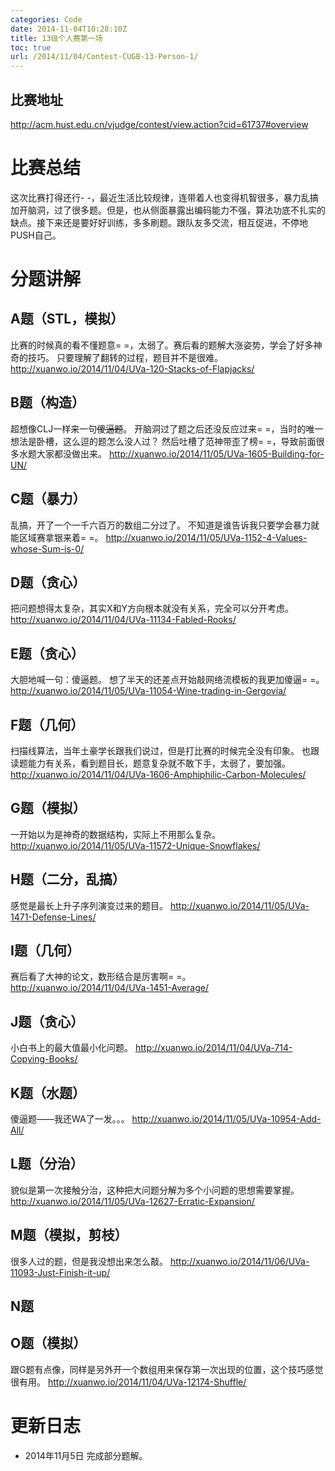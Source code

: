 ```yaml
---
categories: Code
date: 2014-11-04T10:28:10Z
title: 13级个人赛第一场
toc: true
url: /2014/11/04/Contest-CUGB-13-Person-1/
---
```


## 比赛地址
http://acm.hust.edu.cn/vjudge/contest/view.action?cid=61737#overview

# 比赛总结
这次比赛打得还行- -，最近生活比较规律，连带着人也变得机智很多，暴力乱搞加开脑洞，过了很多题。但是，也从侧面暴露出编码能力不强，算法功底不扎实的缺点。接下来还是要好好训练，多多刷题。跟队友多交流，相互促进，不停地PUSH自己。

# 分题讲解

## A题（STL，模拟）
比赛的时候真的看不懂题意= =，太弱了。赛后看的题解大涨姿势，学会了好多神奇的技巧。
只要理解了翻转的过程，题目并不是很难。
http://xuanwo.io/2014/11/04/UVa-120-Stacks-of-Flapjacks/

## B题（构造）
超想像CLJ一样来一句~~傻逼题~~。
开脑洞过了题之后还没反应过来= =，当时的唯一想法是卧槽，这么逗的题怎么没人过？
然后吐槽了范神带歪了榜= =，导致前面很多水题大家都没做出来。
http://xuanwo.io/2014/11/05/UVa-1605-Building-for-UN/

## C题（暴力）
乱搞，开了一个一千六百万的数组二分过了。
不知道是谁告诉我只要学会暴力就能区域赛拿银来着= =。
http://xuanwo.io/2014/11/05/UVa-1152-4-Values-whose-Sum-is-0/

## D题（贪心）
把问题想得太复杂，其实X和Y方向根本就没有关系，完全可以分开考虑。
http://xuanwo.io/2014/11/04/UVa-11134-Fabled-Rooks/

## E题（贪心）
大胆地喊一句：傻逼题。
想了半天的还差点开始敲网络流模板的我更加傻逼= =。
http://xuanwo.io/2014/11/05/UVa-11054-Wine-trading-in-Gergovia/

## F题（几何）
扫描线算法，当年土豪学长跟我们说过，但是打比赛的时候完全没有印象。
也跟读题能力有关系，看到题目长，题意复杂就不敢下手，太弱了，要加强。
http://xuanwo.io/2014/11/04/UVa-1606-Amphiphilic-Carbon-Molecules/

## G题（模拟）
一开始以为是神奇的数据结构，实际上不用那么复杂。
http://xuanwo.io/2014/11/05/UVa-11572-Unique-Snowflakes/

## H题（二分，乱搞）
感觉是最长上升子序列演变过来的题目。
http://xuanwo.io/2014/11/05/UVa-1471-Defense-Lines/

## I题（几何）
赛后看了大神的论文，数形结合是厉害啊= =。
http://xuanwo.io/2014/11/04/UVa-1451-Average/

## J题（贪心）
小白书上的最大值最小化问题。
http://xuanwo.io/2014/11/04/UVa-714-Copying-Books/

## K题（水题）
傻逼题——我还WA了一发。。。
http://xuanwo.io/2014/11/05/UVa-10954-Add-All/

## L题（分治）
貌似是第一次接触分治，这种把大问题分解为多个小问题的思想需要掌握。
http://xuanwo.io/2014/11/05/UVa-12627-Erratic-Expansion/

## M题（模拟，剪枝）
很多人过的题，但是我没想出来怎么敲。
http://xuanwo.io/2014/11/06/UVa-11093-Just-Finish-it-up/

## N题

## O题（模拟）
跟G题有点像，同样是另外开一个数组用来保存第一次出现的位置，这个技巧感觉很有用。
http://xuanwo.io/2014/11/04/UVa-12174-Shuffle/

# 更新日志
- 2014年11月5日 完成部分题解。
